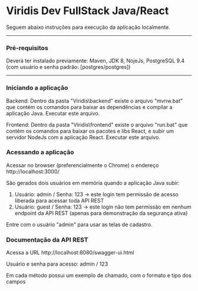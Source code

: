# Viridis Dev FullStack Java/React
Seguem abaixo instruções para execução da aplicação localmente.

---

### Pré-requisitos
Deverá ter instalado previamente: Maven, JDK 8, NojeJs, PostgreSQL 9.4 (com usuário e senha padrão: [postgres/postgres])

---

### Iniciando a aplicação
Backend:
Dentro da pasta "Viridis\backend" existe o arquivo "mvnw.bat" que contém os comandos para baixar as dependências e compilar a aplicação Java.
Executar este arquivo.

Frontend:
Dentro da pasta "Viridis\frontend" existe o arquivo "run.bat" que contém os comandos para baixar os pacotes e libs React, e subir um servidor NodeJs com a aplicação React.
Executar este arquivo.

### Acessando a aplicação
Acessar no browser (preferencialmente o Chrome) o endereço http://localhost:3000/

São gerados dois usuários em memória quando a aplicação Java subir:
1. Usuário: admin / Senha: 123 -> este login tem permissão de acesso liberada para acessar toda API REST
1. Usuário: guest / Senha: 123 -> este login não tem permissão em nenhum endpoint da API REST (apenas para demonstração da segurança ativa)

Entre com o usuário "admin" para usar as telas de cadastro.

### Documentação da API REST
Acessa a URL http://localhost:8080/swagger-ui.html

Usuário e senha para acesso: admin / 123

Em cada método possui um exemplo de chamado, com o formato e tipo dos campos
